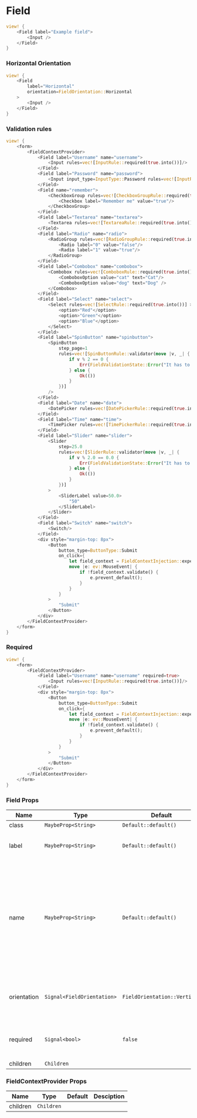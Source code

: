 # Field

```rust demo
view! {
    <Field label="Example field">
        <Input />
    </Field>
}
```

### Horizontal Orientation

```rust demo
view! {
    <Field
        label="Horizontal"
        orientation=FieldOrientation::Horizontal
    >
        <Input />
    </Field>
}
```

### Validation rules

```rust demo
view! {
    <form>
        <FieldContextProvider>
            <Field label="Username" name="username">
                <Input rules=vec![InputRule::required(true.into())]/>
            </Field>
            <Field label="Password" name="password">
                <Input input_type=InputType::Password rules=vec![InputRule::required(true.into())]/>
            </Field>
            <Field name="remember">
                <CheckboxGroup rules=vec![CheckboxGroupRule::required(true.into())] >
                    <Checkbox label="Remember me" value="true"/>
                </CheckboxGroup>
            </Field>
            <Field label="Textarea" name="textarea">
                <Textarea rules=vec![TextareaRule::required(true.into())]/>
            </Field>
            <Field label="Radio" name="radio">
                <RadioGroup rules=vec![RadioGroupRule::required(true.into())] >
                    <Radio label="0" value="false"/>
                    <Radio label="1" value="true"/>
                </RadioGroup>
            </Field>
            <Field label="Combobox" name="combobox">
                <Combobox rules=vec![ComboboxRule::required(true.into())] placeholder="Select an animal" clearable=true>
                    <ComboboxOption value="cat" text="Cat"/>
                    <ComboboxOption value="dog" text="Dog" />
                </Combobox>
            </Field>
            <Field label="Select" name="select">
                <Select rules=vec![SelectRule::required(true.into())] >
                    <option>"Red"</option>
                    <option>"Green"</option>
                    <option>"Blue"</option>
                </Select>
            </Field>
            <Field label="SpinButton" name="spinbutton">
                <SpinButton
                    step_page=1
                    rules=vec![SpinButtonRule::validator(move |v, _| {
                        if v % 2 == 0 {
                            Err(FieldValidationState::Error("It has to be odd!".to_string()))
                        } else {
                            Ok(())
                        }
                    })]
                />
            </Field>
            <Field label="Date" name="date">
                <DatePicker rules=vec![DatePickerRule::required(true.into())]/>
            </Field>
            <Field label="Time" name="time">
                <TimePicker rules=vec![TimePickerRule::required(true.into())]/>
            </Field>
            <Field label="Slider" name="slider">
                <Slider
                    step=25.0
                    rules=vec![SliderRule::validator(move |v, _| {
                        if v % 2.0 == 0.0 {
                            Err(FieldValidationState::Error("It has to be odd!".to_string()))
                        } else {
                            Ok(())
                        }
                    })]
                >
                    <SliderLabel value=50.0>
                        "50"
                    </SliderLabel>
                </Slider>
            </Field>
            <Field label="Switch" name="switch">
                <Switch/>
            </Field>
            <div style="margin-top: 8px">
                <Button
                    button_type=ButtonType::Submit
                    on_click={
                        let field_context = FieldContextInjection::expect_context();
                        move |e: ev::MouseEvent| {
                            if !field_context.validate() {
                                e.prevent_default();
                            }
                        }
                    }
                >
                    "Submit"
                </Button>
            </div>
        </FieldContextProvider>
    </form>
}
```

### Required

```rust demo
view! {
    <form>
        <FieldContextProvider>
            <Field label="Username" name="username" required=true>
                <Input rules=vec![InputRule::required(true.into())]/>
            </Field>
            <div style="margin-top: 8px">
                <Button
                    button_type=ButtonType::Submit
                    on_click={
                        let field_context = FieldContextInjection::expect_context();
                        move |e: ev::MouseEvent| {
                            if !field_context.validate() {
                                e.prevent_default();
                            }
                        }
                    }
                >
                    "Submit"
                </Button>
            </div>
        </FieldContextProvider>
    </form>
}
```

### Field Props

| Name | Type | Default | Desciption |
| --- | --- | --- | --- |
| class | `MaybeProp<String>` | `Default::default()` |  |
| label | `MaybeProp<String>` | `Default::default()` | The label associated with the field. |
| name | `MaybeProp<String>` | `Default::default()` | A string specifying a name for the input control. This name is submitted along with the control's value when the form data is submitted. |
| orientation | `Signal<FieldOrientation>` | `FieldOrientation::Vertical` | The orientation of the label relative to the field component. |
| required | `Signal<bool>` | `false` | If set to true this field will be marked as required. |
| children | `Children` |  |  |

### FieldContextProvider Props

| Name     | Type       | Default | Desciption |
| -------- | ---------- | ------- | ---------- |
| children | `Children` |         |            |
